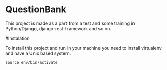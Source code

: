 # QuestionBank

This project is made as a part from a test and some training in Python/Django, django-rest-framework and so on.

#Instalation

To install this project and run in your machine you need to install virtualenv and have a Unix based system.

```
source env/bin/activate
```